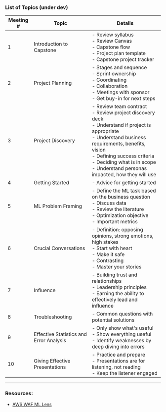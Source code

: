 ### List of Topics (under dev)

| Meeting #     | Topic      | Details |
| ----------- | ----------- | ----------- |
| 1 | Introduction to Capstone     | - Review syllabus <br> - Review Canvas <br> - Capstone flow <br> - Project plan template <br> - Capstone project tracker |
| 2 |  Project Planning |  - Stages and sequence <br> - Sprint ownership <br> - Coordinating <br> - Collaboration <br> - Meetings with sponsor <br> - Get buy-in for next steps  |
| 3 | Project Discovery | - Review team contract <br> - Review project discovery deck <br> - Understand if project is appropriate <br> - Understand business requirements, benefits, vision <br> - Defining success criteria <br> - Deciding what is in scope <br>  - Understand personas impacted, how they will use |
| 4 | Getting Started | - Advice for getting started |
| 5 | ML Problem Framing | - Define the ML task based on the business question <br>  - Discuss data <br> - Review the literature <br> - Optimization objective <br> - Important metrics|
| 6 | Crucial Conversations     |  - Definition:  opposing opinions, strong emotions, high stakes  <br> - Start with heart <br> - Make it safe <br> - Contrasting <br> - Master your stories |
| 7 |  Influence | - Building trust and relationships <br> - Leadership principles <br> - Earning the ability to effectively lead and influence|
| 8 | Troubleshooting | - Common questions with potential solutions|
| 9 |  Effective Statistics and Error Analysis  |  - Only show what's useful <br> - Show everything useful <br> - Identify weaknesses by deep diving into errors  |
| 10 | Giving Effective Presentations | - Practice and prepare <br> - Presentations are for listening, not reading <br> - Keep the listener engaged |

---


### Resources:

- [AWS WAF ML Lens](https://docs.aws.amazon.com/pdfs/wellarchitected/latest/machine-learning-lens/wellarchitected-machine-learning-lens.pdf)
